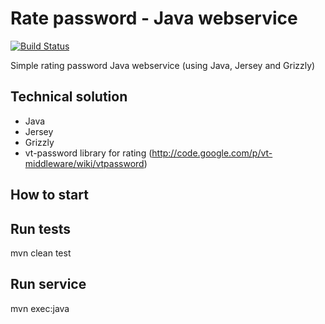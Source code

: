 Rate password - Java webservice
===============================

[![Build Status](https://secure.travis-ci.org/bieli/rate-password--java-webservice.png)](http://travis-ci.org/bieli/rate-password--java-webservice)

Simple rating password Java webservice (using Java, Jersey and Grizzly)


Technical solution
--------
 * Java
 * Jersey
 * Grizzly
 * vt-password library for rating (http://code.google.com/p/vt-middleware/wiki/vtpassword)


How to start
------------

Run tests
---------
mvn clean test

Run service
---------
mvn exec:java
